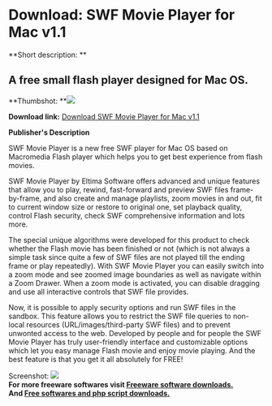 # Download: SWF Movie Player for Mac v1.1

**Short description: **

## A free small flash player designed for Mac OS.

  
**Thumbshot: **![](http://www.freewarefiles.com/screenshot/swf_player_img_md.gif)   
  
**Download link:** [Download SWF Movie Player for Mac v1.1](http://freesoftwares.boysofts.com/SWF-Movie-Player-For-Mac-V_program_17946.html)  
  

**Publisher's Description**  
  

SWF Movie Player is a new free SWF player for Mac OS based on Macromedia Flash
player which helps you to get best experience from flash movies.

SWF Movie Player by Eltima Software offers advanced and unique features that
allow you to play, rewind, fast-forward and preview SWF files frame-by-frame,
and also create and manage playlists, zoom movies in and out, fit to current
window size or restore to original one, set playback quality, control Flash
security, check SWF comprehensive information and lots more.

The special unique algorithms were developed for this product to check whether
the Flash movie has been finished or not (which is not always a simple task
since quite a few of SWF files are not played till the ending frame or play
repeatedly). With SWF Movie Player you can easily switch into a zoom mode and
see zoomed image boundaries as well as navigate within a Zoom Drawer. When a
zoom mode is activated, you can disable dragging and use all interactive
controls that SWF file provides.

Now, it is possible to apply security options and run SWF files in the
sandbox. This feature allows you to restrict the SWF file queries to non-local
resources (URL/images/third-party SWF files) and to prevent unwonted access to
the web. Developed by people and for people the SWF Movie Player has truly
user-friendly interface and customizable options which let you easy manage
Flash movie and enjoy movie playing. And the best feature is that you get it
all absolutely for FREE!

  
  
Screenshot: ![](http://www.freewarefiles.com/screenshot/swf_player_img.gif)  
**For more freeware softwares visit [Freeware software downloads.](http://freesoftwares.boysofts.com/)**   
**And [Free softwares and php script downloads.](http://www.boysofts.com/)**

